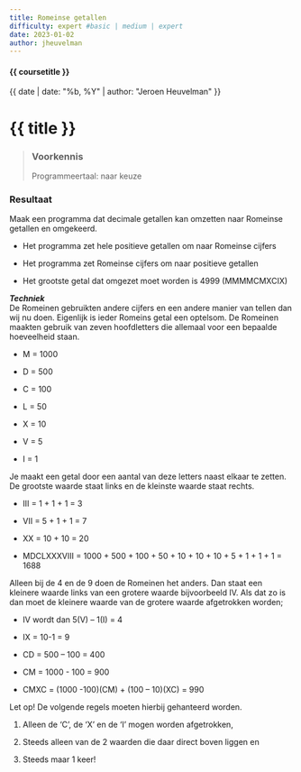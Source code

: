 ```yaml
---
title: Romeinse getallen
difficulty: expert #basic | medium | expert
date: 2023-01-02
author: jheuvelman
---
```


#### {{ coursetitle }}
{{ date | date: "%b, %Y" | author: "Jeroen Heuvelman" }}


# {{ title }}

> ### Voorkennis
> Programmeertaal: naar keuze

### Resultaat
Maak een programma dat decimale getallen kan omzetten naar Romeinse
getallen en omgekeerd.

- Het programma zet hele positieve getallen om naar Romeinse cijfers

- Het programma zet Romeinse cijfers om naar positieve getallen

- Het grootste getal dat omgezet moet worden is 4999 (MMMMCMXCIX)

***Techniek***  
De Romeinen gebruikten andere cijfers en een andere manier van tellen
dan wij nu doen. Eigenlijk is ieder Romeins getal een optelsom. De
Romeinen maakten gebruik van zeven hoofdletters die allemaal voor een
bepaalde hoeveelheid staan.

- M = 1000

- D = 500

- C = 100

- L = 50

- X = 10

- V = 5

- I = 1

Je maakt een getal door een aantal van deze letters naast elkaar te
zetten. De grootste waarde staat links en de kleinste waarde staat
rechts.

- III = 1 + 1 + 1 = 3

- VII = 5 + 1 + 1 = 7

- XX = 10 + 10 = 20

- MDCLXXXVIII = 1000 + 500 + 100 + 50 + 10 + 10 + 10 + 5 + 1 + 1 + 1 =
  1688

Alleen bij de 4 en de 9 doen de Romeinen het anders. Dan staat een
kleinere waarde links van een grotere waarde bijvoorbeeld IV. Als dat zo
is dan moet de kleinere waarde van de grotere waarde afgetrokken worden;

- IV wordt dan 5(V) – 1(I) = 4

- IX = 10-1 = 9

- CD = 500 – 100 = 400

- CM = 1000 - 100 = 900

- CMXC = (1000 -100)(CM) + (100 – 10)(XC) = 990

Let op! De volgende regels moeten hierbij gehanteerd worden.

1.  Alleen de ‘C’, de ‘X’ en de ‘I’ mogen worden afgetrokken,

2.  Steeds alleen van de 2 waarden die daar direct boven liggen en

3.  Steeds maar 1 keer!

